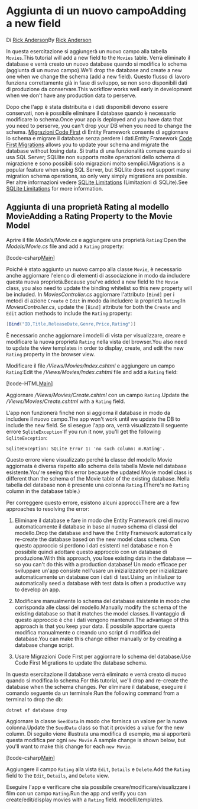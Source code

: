 # <a name="adding-a-new-field"></a><span data-ttu-id="54d2d-101">Aggiunta di un nuovo campo</span><span class="sxs-lookup"><span data-stu-id="54d2d-101">Adding a new field</span></span>

<span data-ttu-id="54d2d-102">Di [Rick Anderson](https://twitter.com/RickAndMSFT)</span><span class="sxs-lookup"><span data-stu-id="54d2d-102">By [Rick Anderson](https://twitter.com/RickAndMSFT)</span></span>

<span data-ttu-id="54d2d-103">In questa esercitazione si aggiungerà un nuovo campo alla tabella `Movies`.</span><span class="sxs-lookup"><span data-stu-id="54d2d-103">This tutorial will add a new field to the `Movies` table.</span></span> <span data-ttu-id="54d2d-104">Verrà eliminato il database e verrà creato un nuovo database quando si modifica lo schema (aggiunta di un nuovo campo).</span><span class="sxs-lookup"><span data-stu-id="54d2d-104">We'll drop the database and create a new one when we change the schema (add a new field).</span></span> <span data-ttu-id="54d2d-105">Questo flusso di lavoro funziona correttamente già in fase di sviluppo, se non sono disponibili dati di produzione da conservare.</span><span class="sxs-lookup"><span data-stu-id="54d2d-105">This workflow works well early in development when we don't have any production data to perserve.</span></span>

<span data-ttu-id="54d2d-106">Dopo che l'app è stata distribuita e i dati disponibili devono essere conservati, non è possibile eliminare il database quando è necessario modificare lo schema.</span><span class="sxs-lookup"><span data-stu-id="54d2d-106">Once your app is deployed and you have data that you need to perserve, you can't drop your DB when you need to change the schema.</span></span> <span data-ttu-id="54d2d-107">[Migrazioni Code First](https://docs.microsoft.com/ef/core/get-started/aspnetcore/new-db) di Entity Framework consente di aggiornare lo schema e migrare il database senza perdere i dati.</span><span class="sxs-lookup"><span data-stu-id="54d2d-107">Entity Framework [Code First Migrations](https://docs.microsoft.com/ef/core/get-started/aspnetcore/new-db) allows you to update your schema and migrate the database without losing data.</span></span> <span data-ttu-id="54d2d-108">Si tratta di una funzionalità comune quando si usa SQL Server; SQLlite non supporta molte operazioni dello schema di migrazione e sono possibili solo migrazioni molto semplici.</span><span class="sxs-lookup"><span data-stu-id="54d2d-108">Migrations is a popular feature when using SQL Server, but SQLlite does not support many migration schema operations, so only very simply migrations are possible.</span></span> <span data-ttu-id="54d2d-109">Per altre informazioni vedere [SQLite Limitations](https://docs.microsoft.com/ef/core/providers/sqlite/limitations) (Limitazioni di SQLite).</span><span class="sxs-lookup"><span data-stu-id="54d2d-109">See [SQLite Limitations](https://docs.microsoft.com/ef/core/providers/sqlite/limitations) for more information.</span></span>

## <a name="adding-a-rating-property-to-the-movie-model"></a><span data-ttu-id="54d2d-110">Aggiunta di una proprietà Rating al modello Movie</span><span class="sxs-lookup"><span data-stu-id="54d2d-110">Adding a Rating Property to the Movie Model</span></span>

<span data-ttu-id="54d2d-111">Aprire il file *Models/Movie.cs* e aggiungere una proprietà `Rating`:</span><span class="sxs-lookup"><span data-stu-id="54d2d-111">Open the *Models/Movie.cs* file and add a `Rating` property:</span></span>

[!code-csharp[Main](../../tutorials/first-mvc-app/start-mvc/sample/MvcMovie/Models/MovieDateRating.cs?highlight=11&range=7-18)]

<span data-ttu-id="54d2d-112">Poiché è stato aggiunto un nuovo campo alla classe `Movie`, è necessario anche aggiornare l'elenco di elementi di associazione in modo da includere questa nuova proprietà.</span><span class="sxs-lookup"><span data-stu-id="54d2d-112">Because you've added a new field to the `Movie` class, you also need to update the binding whitelist so this new property will be included.</span></span> <span data-ttu-id="54d2d-113">In *MoviesController.cs* aggiornare l'attributo `[Bind]` per i metodi di azione `Create` e `Edit` in modo da includere la proprietà `Rating`:</span><span class="sxs-lookup"><span data-stu-id="54d2d-113">In *MoviesController.cs*, update the `[Bind]` attribute for both the `Create` and `Edit` action methods to include the `Rating` property:</span></span>

```csharp
[Bind("ID,Title,ReleaseDate,Genre,Price,Rating")]
   ```

<span data-ttu-id="54d2d-114">È necessario anche aggiornare i modelli di vista per visualizzare, creare e modificare la nuova proprietà `Rating` nella vista del browser.</span><span class="sxs-lookup"><span data-stu-id="54d2d-114">You also need to update the view templates in order to display, create, and edit the new `Rating` property in the browser view.</span></span>

<span data-ttu-id="54d2d-115">Modificare il file */Views/Movies/Index.cshtml* e aggiungere un campo `Rating`:</span><span class="sxs-lookup"><span data-stu-id="54d2d-115">Edit the */Views/Movies/Index.cshtml* file and add a `Rating` field:</span></span>

[!code-HTML[Main](../../tutorials/first-mvc-app/start-mvc/sample/MvcMovie/Views/Movies/IndexGenreRating.cshtml?highlight=17,39&range=24-64)]

<span data-ttu-id="54d2d-116">Aggiornare */Views/Movies/Create.cshtml* con un campo `Rating`.</span><span class="sxs-lookup"><span data-stu-id="54d2d-116">Update the */Views/Movies/Create.cshtml* with a `Rating` field.</span></span>

<span data-ttu-id="54d2d-117">L'app non funzionerà finché non si aggiorna il database in modo da includere il nuovo campo.</span><span class="sxs-lookup"><span data-stu-id="54d2d-117">The app won't work until we update the DB to include the new field.</span></span> <span data-ttu-id="54d2d-118">Se si esegue l'app ora, verrà visualizzato il seguente errore `SqliteException`:</span><span class="sxs-lookup"><span data-stu-id="54d2d-118">If you run it now, you'll get the following `SqliteException`:</span></span>

```
SqliteException: SQLite Error 1: 'no such column: m.Rating'.
```

<span data-ttu-id="54d2d-119">Questo errore viene visualizzato perché la classe del modello Movie aggiornata è diversa rispetto allo schema della tabella Movie nel database esistente.</span><span class="sxs-lookup"><span data-stu-id="54d2d-119">You're seeing this error because the updated Movie model class is different than the schema of the Movie table of the existing database.</span></span> <span data-ttu-id="54d2d-120">Nella tabella del database non è presente una colonna `Rating`.</span><span class="sxs-lookup"><span data-stu-id="54d2d-120">(There's no `Rating` column in the database table.)</span></span>

<span data-ttu-id="54d2d-121">Per correggere questo errore, esistono alcuni approcci:</span><span class="sxs-lookup"><span data-stu-id="54d2d-121">There are a few approaches to resolving the error:</span></span>

1. <span data-ttu-id="54d2d-122">Eliminare il database e fare in modo che Entity Framework crei di nuovo automaticamente il database in base al nuovo schema di classi del modello.</span><span class="sxs-lookup"><span data-stu-id="54d2d-122">Drop the database and have the Entity Framework automatically re-create the database based on the new model class schema.</span></span> <span data-ttu-id="54d2d-123">Con questo approccio si perdono i dati esistenti nel database e non è possibile quindi adottare questo approccio con un database di produzione.</span><span class="sxs-lookup"><span data-stu-id="54d2d-123">With this approach, you lose existing data in the database — so you can't do this with a production database!</span></span> <span data-ttu-id="54d2d-124">Un modo efficace per sviluppare un'app consiste nell'usare un inizializzatore per inizializzare automaticamente un database con i dati di test.</span><span class="sxs-lookup"><span data-stu-id="54d2d-124">Using an initializer to automatically seed a database with test data is often a productive way to develop an app.</span></span>

2. <span data-ttu-id="54d2d-125">Modificare manualmente lo schema del database esistente in modo che corrisponda alle classi del modello.</span><span class="sxs-lookup"><span data-stu-id="54d2d-125">Manually modify the schema of the existing database so that it matches the model classes.</span></span> <span data-ttu-id="54d2d-126">Il vantaggio di questo approccio è che i dati vengono mantenuti.</span><span class="sxs-lookup"><span data-stu-id="54d2d-126">The advantage of this approach is that you keep your data.</span></span> <span data-ttu-id="54d2d-127">È possibile apportare questa modifica manualmente o creando uno script di modifica del database.</span><span class="sxs-lookup"><span data-stu-id="54d2d-127">You can make this change either manually or by creating a database change script.</span></span>

3. <span data-ttu-id="54d2d-128">Usare Migrazioni Code First per aggiornare lo schema del database.</span><span class="sxs-lookup"><span data-stu-id="54d2d-128">Use Code First Migrations to update the database schema.</span></span>

<span data-ttu-id="54d2d-129">In questa esercitazione il database verrà eliminato e verrà creato di nuovo quando si modifica lo schema.</span><span class="sxs-lookup"><span data-stu-id="54d2d-129">For this tutorial, we'll drop and re-create the database when the schema changes.</span></span> <span data-ttu-id="54d2d-130">Per eliminare il database, eseguire il comando seguente da un terminale:</span><span class="sxs-lookup"><span data-stu-id="54d2d-130">Run the following command from a terminal to drop the db:</span></span>

`dotnet ef database drop`

<span data-ttu-id="54d2d-131">Aggiornare la classe `SeedData` in modo che fornisca un valore per la nuova colonna.</span><span class="sxs-lookup"><span data-stu-id="54d2d-131">Update the `SeedData` class so that it provides a value for the new column.</span></span> <span data-ttu-id="54d2d-132">Di seguito viene illustrata una modifica di esempio, ma si apporterà questa modifica per ogni `new Movie`.</span><span class="sxs-lookup"><span data-stu-id="54d2d-132">A sample change is shown below, but you'll want to make this change for each `new Movie`.</span></span>

[!code-csharp[Main](../../tutorials/first-mvc-app/start-mvc/sample/MvcMovie/Models/SeedDataRating.cs?name=snippet1&highlight=6)]

<span data-ttu-id="54d2d-133">Aggiungere il campo `Rating` alla vista `Edit`, `Details` e `Delete`.</span><span class="sxs-lookup"><span data-stu-id="54d2d-133">Add the `Rating` field to the `Edit`, `Details`, and `Delete` view.</span></span>

<span data-ttu-id="54d2d-134">Eseguire l'app e verificare che sia possibile creare/modificare/visualizzare i film con un campo `Rating`.</span><span class="sxs-lookup"><span data-stu-id="54d2d-134">Run the app and verify you can create/edit/display movies with a `Rating` field.</span></span> <span data-ttu-id="54d2d-135">modelli.</span><span class="sxs-lookup"><span data-stu-id="54d2d-135">templates.</span></span>
